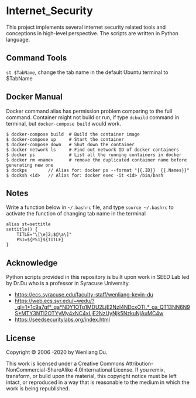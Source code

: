 # Internet_Security
This project implements several internet security related tools and conceptions in high-level perspective. The scripts are written in Python language.

## Command Tools
`st $TabName`, change the tab name in the default Ubuntu terminal to $TabName
## Docker Manual
Docker command alias has permission problem comparing to the full command. Container might not build or run, if type `dcbuild` command in terminal, but `docker-compose build` would work.
```
$ docker-compose build  # Build the container image
$ docker-compose up     # Start the container
$ docker-compose down   # Shut down the container
$ docker network ls     # Find out network ID of docker containers
$ docker ps             # List all the running containers in docker
$ docker rm <name>      # remove the duplicated container name before generating new one
$ dockps        // Alias for: docker ps --format "{{.ID}}  {{.Names}}"
$ docksh <id>   // Alias for: docker exec -it <id> /bin/bash
```

## Notes
Write a function below in `~/.bashrc` file, and type `source ~/.bashrc` to activate the function of changing tab name in the terminal
```
alias st=settitle
settitle() {
    TITLE="\[\e]2;$@\a\]"
    PS1=${PS1}${TITLE}
}
```
## Acknowledge
Python scripts provided in this repository is built upon work in SEED Lab led by Dr.Du who is a professor in Syracuse University.
- https://ecs.syracuse.edu/faculty-staff/wenliang-kevin-du
- https://web.ecs.syr.edu/~wedu/?_gl=1*1c9a7gf*_ga*NDY1OTg1MDU2LjE2NzI4NDcxOTI.*_ga_QT13NN6N9S*MTY3NTI2OTYyMy4xNC4xLjE2NzUyNjk5NzkuNjAuMC4w
- https://seedsecuritylabs.org/index.html

## License
Copyright © 2006 -2020 by Wenliang Du. 

This work is licensed under a Creative Commons Attribution-NonCommercial-ShareAlike 4.0International License. If you remix, transform, or build upon the material, this copyright notice must be left intact, or reproduced in a way that is reasonable to the medium in which the work is being republished.